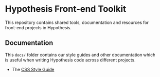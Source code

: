 Hypothesis Front-end Toolkit
============================

This repository contains shared tools, documentation and resources for
front-end projects in Hypothesis. 

## Documentation

This `docs/` folder contains our style guides and other documentation which is
useful when writing Hypothesis code across different projects.

* The [CSS Style Guide](docs/css-style-guide.md)
